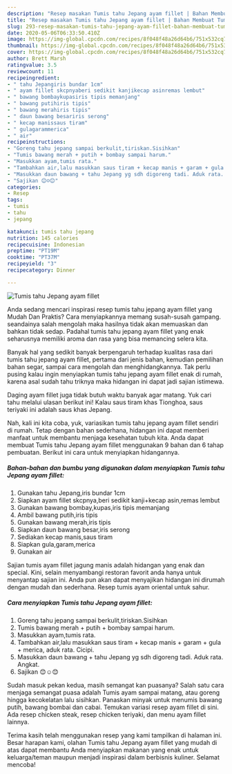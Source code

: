 ```yaml
---
description: "Resep masakan Tumis tahu Jepang ayam fillet | Bahan Membuat Tumis tahu Jepang ayam fillet Yang Enak Banget"
title: "Resep masakan Tumis tahu Jepang ayam fillet | Bahan Membuat Tumis tahu Jepang ayam fillet Yang Enak Banget"
slug: 293-resep-masakan-tumis-tahu-jepang-ayam-fillet-bahan-membuat-tumis-tahu-jepang-ayam-fillet-yang-enak-banget
date: 2020-05-06T06:33:50.410Z
image: https://img-global.cpcdn.com/recipes/8f048f48a26d64b6/751x532cq70/tumis-tahu-jepang-ayam-fillet-foto-resep-utama.jpg
thumbnail: https://img-global.cpcdn.com/recipes/8f048f48a26d64b6/751x532cq70/tumis-tahu-jepang-ayam-fillet-foto-resep-utama.jpg
cover: https://img-global.cpcdn.com/recipes/8f048f48a26d64b6/751x532cq70/tumis-tahu-jepang-ayam-fillet-foto-resep-utama.jpg
author: Brett Marsh
ratingvalue: 3.5
reviewcount: 11
recipeingredient:
- " tahu Jepangiris bundar 1cm"
- " ayam fillet skcpnyaberi sedikit kanjikecap asinremas lembut"
- " bawang bombaykupasiris tipis memanjang"
- " bawang putihiris tipis"
- " bawang merahiris tipis"
- " daun bawang besariris serong"
- " kecap manissaus tiram"
- " gulagarammerica"
- " air"
recipeinstructions:
- "Goreng tahu jepang sampai berkulit,tiriskan.Sisihkan"
- "Tumis bawang merah + putih + bombay sampai harum."
- "Masukkan ayam,tumis rata."
- "Tambahkan air,lalu masukkan saus tiram + kecap manis + garam + gula + merica, aduk rata. Cicipi."
- "Masukkan daun bawang + tahu Jepang yg sdh digoreng tadi. Aduk rata. Angkat."
- "Sajikan 😊☺😊"
categories:
- Resep
tags:
- tumis
- tahu
- jepang

katakunci: tumis tahu jepang 
nutrition: 145 calories
recipecuisine: Indonesian
preptime: "PT19M"
cooktime: "PT37M"
recipeyield: "3"
recipecategory: Dinner

---
```



![Tumis tahu Jepang ayam fillet](https://img-global.cpcdn.com/recipes/8f048f48a26d64b6/751x532cq70/tumis-tahu-jepang-ayam-fillet-foto-resep-utama.jpg)

Anda sedang mencari inspirasi resep tumis tahu jepang ayam fillet yang Mudah Dan Praktis? Cara menyiapkannya memang susah-susah gampang. seandainya salah mengolah maka hasilnya tidak akan memuaskan dan bahkan tidak sedap. Padahal tumis tahu jepang ayam fillet yang enak seharusnya memiliki aroma dan rasa yang bisa memancing selera kita.

Banyak hal yang sedikit banyak berpengaruh terhadap kualitas rasa dari tumis tahu jepang ayam fillet, pertama dari jenis bahan, kemudian pemilihan bahan segar, sampai cara mengolah dan menghidangkannya. Tak perlu pusing kalau ingin menyiapkan tumis tahu jepang ayam fillet enak di rumah, karena asal sudah tahu triknya maka hidangan ini dapat jadi sajian istimewa.

Daging ayam fillet juga tidak butuh waktu banyak agar matang. Yuk cari tahu melalui ulasan berikut ini! Kalau saus tiram khas Tionghoa, saus teriyaki ini adalah saus khas Jepang.


Nah, kali ini kita coba, yuk, variasikan tumis tahu jepang ayam fillet sendiri di rumah. Tetap dengan bahan sederhana, hidangan ini dapat memberi manfaat untuk membantu menjaga kesehatan tubuh kita. Anda dapat membuat Tumis tahu Jepang ayam fillet menggunakan 9 bahan dan 6 tahap pembuatan. Berikut ini cara untuk menyiapkan hidangannya.

<!--inarticleads1-->

##### Bahan-bahan dan bumbu yang digunakan dalam menyiapkan Tumis tahu Jepang ayam fillet:

1. Gunakan  tahu Jepang,iris bundar 1cm
1. Siapkan  ayam fillet skcpnya,beri sedikit kanji+kecap asin,remas lembut
1. Gunakan  bawang bombay,kupas,iris tipis memanjang
1. Ambil  bawang putih,iris tipis
1. Gunakan  bawang merah,iris tipis
1. Siapkan  daun bawang besar,iris serong
1. Sediakan  kecap manis,saus tiram
1. Siapkan  gula,garam,merica
1. Gunakan  air


Sajian tumis ayam fillet jagung manis adalah hidangan yang enak dan special. Kini, selain menyambangi restoran favorit anda hanya untuk menyantap sajian ini. Anda pun akan dapat menyajikan hidangan ini dirumah dengan mudah dan sederhana. Resep tumis ayam oriental untuk sahur. 

<!--inarticleads2-->

##### Cara menyiapkan Tumis tahu Jepang ayam fillet:

1. Goreng tahu jepang sampai berkulit,tiriskan.Sisihkan
1. Tumis bawang merah + putih + bombay sampai harum.
1. Masukkan ayam,tumis rata.
1. Tambahkan air,lalu masukkan saus tiram + kecap manis + garam + gula + merica, aduk rata. Cicipi.
1. Masukkan daun bawang + tahu Jepang yg sdh digoreng tadi. Aduk rata. Angkat.
1. Sajikan 😊☺😊


Sudah masuk pekan kedua, masih semangat kan puasanya? Salah satu cara menjaga semangat puasa adalah Tumis ayam sampai matang, atau goreng hingga kecokelatan lalu sisihkan. Panaskan minyak untuk menumis bawang putih, bawang bombai dan cabai. Temukan variasi resep ayam fillet di sini. Ada resep chicken steak, resep chicken teriyaki, dan menu ayam fillet lainnya. 

Terima kasih telah menggunakan resep yang kami tampilkan di halaman ini. Besar harapan kami, olahan Tumis tahu Jepang ayam fillet yang mudah di atas dapat membantu Anda menyiapkan makanan yang enak untuk keluarga/teman maupun menjadi inspirasi dalam berbisnis kuliner. Selamat mencoba!
